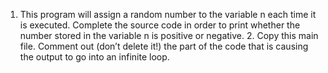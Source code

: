 1. This program will assign a random number to the variable n each time it is executed. Complete the source code in order to print whether the number stored in the variable n is positive or negative. 2. Copy this main file. Comment out (don’t delete it!) the part of the code that is causing the output to go into an infinite loop.
